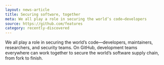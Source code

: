 ```yaml
---
layout: news-article
title: Securing software, together
meta: We all play a role in securing the world’s code—developers
source: https://github.com/features
category: recently-discovered
---
```


We all play a role in securing the world’s code—developers, maintainers, researchers, and security teams. On GitHub, development teams everywhere can work together to secure the world’s software supply chain, from fork to finish.